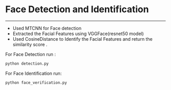 # Face Detection and Identification
----------------------------------------

- Used MTCNN for Face detection
- Extracted the Facial Features using VGGFace(resnet50 model)
- Used CosineDistance to Identify the Facial Features and return the similarity score .

For Face Detection run :
```bash
python detection.py
```

For Face Identification run:
```bash
python face_verification.py
```